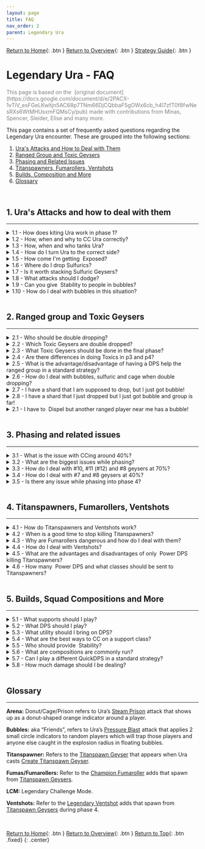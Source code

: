```yaml
---
layout: page
title: FAQ
nav_order: 2
parent: Legendary Ura
---
```


[Return to Home](../index.html){: .btn } [Return to Overview](./overview.html){: .btn } [Strategy Guide](./strategy.html){: .btn }

# Legendary Ura - FAQ

<div style="color: grey">This page is based on the <img class='inline docs'> [original document](https://docs.google.com/document/d/e/2PACX-1vTiV_esFGeLKwltjn5AC68p7TNm66DjCQbbaF5gOWx6cb_h4l7zfT0f8fwNesRXs6WtMHUsxmFQMsCy/pub) made with contributions from Minas, Spencer, Sleider, Elise and many more.</div>

This page contains a set of frequently asked questions regarding the Legendary Ura encounter. These are grouped into the following sections:

1. [Ura's Attacks and How to Deal with Them](#1-uras-attacks-and-how-to-deal-with-them)
2. [Ranged Group and Toxic Geysers](#2-ranged-group-and-toxic-geysers)
3. [Phasing and Related Issues](#3-phasing-and-related-issues)
4. [Titanspawners, Fumarollers, Ventshots](#4-titanspawners-fumarollers-ventshots)
5. [Builds, Composition and More](#5-builds-squad-compositions-and-more)
6. [Glossary](#glossary)

<img class=divider>

## 1. Ura's Attacks and how to deal with them

---

<details class=faq>
<summary>1.1 - How does kiting Ura work in phase 1?</summary>
<div markdown='block'>

Ura targets the furthest player within 1500 range, so in order to kite, you just need to be the furthest away. It’s best if all healers (<img class='inline chrono'> [Chronomancer], <img class='inline scourge'> [Scourge], <img class='inline deadeye'> [Deadeye]) are aware of how and where to kite, so they can provide some redundancy and know how to react if they are out of place.

Ura's jumps should roughly follow the [Toxic Geysers], as shown below (The numbers with the white background next to the black arrows are the order of the jumps; 1, 2, 3, …; you can see that you essentially kite Ura back and forth). Importantly though, you want to kite so that Ura does not jump into Toxic Geysers, as that will give her boons. You want her to be close to the geysers, but outside of the boon range.

<img class='center' src='../images/ura/ura_propel_p1.webp' width='70%'>

{: .note}
Boons from Toxic Geysers are only given in the initial radius and not in the extended radius when they grow.

If you are in a situation where you are doing a Toxic Geyser in a bad position and you know Ura will jump soon, you can try to quickly move closer to Ura so the other healers can bait her properly, or move out of her 1500 range so you aren’t targeted.

Depending on your damage and whether Ura gets CC'd, you might want to bait slightly differently and not exactly like shown. You can just follow the general principles of: 
1) Follow Toxics.
2) Make sure to not make her jump into Toxics.
3) After the last jump, stand southwest of Ura to make her face that way (more info on that below).

</div>
</details>

<details class=faq>
<summary>1.2 - How, when and why to CC Ura correctly?</summary>
<div markdown='block'>

Ura builds up <img class='inline risingpressure'> [Rising Pressure], which gets removed when you CC her. This also gives her a stack of <img class='inline titanicresistance'> [Titanic Resistance], which reduces incoming CC damage. This means that you want to CC Ura whenever she gets to roughly 5-6 stacks, in order to keep the average damage reduction low while also not getting overwhelmed by high <img class='inline titanicresistance'> [Titanic Resistance] stacks.

Whenever Ura is CCd, her attack will be interrupted and she will immediately start casting the next attack. Ura’s attacks are on a priority list, with cast times, aftercasts and cooldowns. She will go down her priority list and cast the next skill that is available (if a target is in range). If you CC at the wrong time, you can remove cast and aftercast from a skill, which will cause Ura to run out of attacks and then use [Propel]. That’s why we want to CC at the end of aftercasts, in order to minimize the chances of Ura jumping away. For more information see [preventing Propel](../ura/mechanics.html#preventing-propel).

The best CC timings are:

[Steam Prison] - After her hands are down. Roughly 3 seconds time window after hands are down.

<img class='center' src='../images/ura/ura-cc-donutmove.gif' width='70%'>

[Create Titanspawn Geyser] - after she is in the air. Roughly 4-5 seconds time window after she is in the air.

<img class='center' src='../images/ura/ura-cc-jumpslam.gif' width='70%'>

[Sulfuric Geyser] - Once the indicators start, which is roughly when she has stretched her arm out front fully. About 2-3 seconds of a window.

<img class='center' src='../images/ura/ura-cc-sulfanim.gif' width='70%'>

<div style="color: grey">Gifs by Elise</div>

</div>
</details>

<details class=faq>
<summary>1.3 - How, when and who tanks Ura?</summary>
<div markdown='block'>

Ura needs a tank from Phase 3 (40%) onward. The reason for this is to provide a target for her mechanics: if no one is in front of her, she will cast [Propel], because all other attacks require line of sight (i.e. she goes down her priority list and if no target is available, goes to the next attack etc.. which brings her to the only attack that doesn’t require a target in front of her, which is [Propel]). For more information see [preventing Propel](../ura/mechanics.html#preventing-propel).

The tank can be any DPS, or any player in general. There is no real “tanking mechanic” per se, nothing to do with Toughness.

The line of sight from Ura is roughly a 140° cone: see the shaded area below. The cone is decently wide and the tank just needs to stay within that cone. See [tanking Ura](../ura/strategy.html#tanking-ura) for more information.

<img class='center' src='../images/ura/ura-cone.webp' width='70%'>

</div>
</details>

<details class=faq>
<summary>1.4 - How do I turn Ura to the correct side?</summary>
<div markdown='block'>

Turning Ura is a bit finnicky. She only turns when she casts [Steam Prison] or [Sulfuric Geyser]. For both casts she will turn toward a random target and follow them for the duration of the cast. This means that she actually can spin 180° to one of the [Toxic Geyser] group: in these situations it’s crucial for the tank to notice this and quickly run back into her cone of vision.

You can use this to turn Ura by having everyone except the tank go to the side where you want Ura to turn, which gives you a high probability that she will turn once Arena/Sulfuric is used.

Other than that, the tank can try to slowly rotate Ura by standing on one side at the end of Ura’s cone of vision and rotate her in small steps.

</div>
</details>

<details class=faq>
<summary>1.5 - How come I'm getting <img class='inline exposed'> Exposed?</summary>
<div markdown='block'>

When <img class='inline sulfuricacid'> [Sulfuric Acid] ticks for 5 seconds, it will turn into <img class='inline exposed'> [Exposed]. You can get <img class='inline sulfuricacid'> [Sulfuric Acid] from many different attacks: standing in [Toxic Geysers] and [Sulfuric Geysers] if you have too many <img class='inline poison'> [Poison] stacks, from Ura’s [Acid Spray] (used when she has no melee target), and from the waves that get released from [Sulfuric Geysers] when they spawn.

In order to prevent getting exposed, you need to cleanse <img class='inline sulfuricacid'> [Sulfuric Acid], which can only be done one stack at a time. That’s why bringing extra cleanse on DPS is so important, so that you have many different skills that cleanse the group in order to minimize <img class='inline exposed'> [Exposed].

</div>
</details>

<details class=faq>
<summary>1.6 - Where do I drop Sulfurics?</summary>
<div markdown='block'>

Looking at the image below, good places are the purple areas, so basically outside of the part of the area that is covered with [Toxic Geysers] and additionally specifically not behind 1 and 2 (except for the ranged group if they are close there). The reason for this is that the purple areas below area reachable from the boss, but behind 1 and 2 is not reachable.

<img class='center' src='../images/ura/ura_sulfurics.webp' width='70%'>

Additionally, within those areas, it’s better to drop Sulfurics between Geysers where NO double drops are happening. Example: #13 and #14 are always double dropped, so ideally don’t go between them, but #12 and #14, or #10 and #13 are not, so it’s better to drop between those. The absolute best area to drop them is behind #9, which, as can be seen from the image, is the shortest path from Ura.

</div>
</details>

<details class=faq>
<summary>1.7 - Is it worth stacking Sulfuric Geysers?</summary>
<div markdown='block'>

Yes, but they can very quickly kill you if you are not careful. Rule of thumb is that on a non-healer you can stack a maximum of two [Sulfuric Geysers] (i.e. you run into only one existing and drop yours on top) and on a healer it depends if you have many cleanses or defensive skills available. <img class='inline chrono'> [Chronomancer] has it the easiest, because you can press <img class='inline distortion'> [Distort] and ignore all incoming damage and conditions.

</div>
</details>

<details class=faq>
<summary>1.8 - What attacks should I dodge?</summary>
<div markdown='block'>

Generally, dodge [Create Titanspawn Geyser] (the stomp/jump in the air from Ura) and [Propel] (jump) when she lands. Try to sidestep or dodge the final cone of her [Autoattack Chain]. Other than these, you can jump, block or dodge the waves from [Sulfuric Geysers]. You can also double dodge out of the [Steam Prison] with the right timing (or with <img class='inline superspeed'> [Superspeed]), if you don’t have a mobility skill and no <img class='inline stability'> [Stability]. You can dodge [Sulfuric Geyser]/[Toxic Geyser] AoEs to prevent the damage ticks, but this is not as important.

</div>
</details>

<details class=faq>
<summary>1.9 - Can you give <img class='inline stability'> Stability to people in bubbles?</summary>
<div markdown='block'>

No, the people targeted by the mechanic are stripped of <img class='inline stability'> [Stability] if they have it beforehand, and cannot receive it again during bubbles, until they're <img class='inline dispel'> [Dispelled]. This means that players in bubbles can get knocked by [Champion Fumarollers], which can lead to displaced bubbles.

The white indicator on the floor is misleading in these situations, because it only shows the initial bubble position, and does not get updated when knocked, while <img class='inline dispel'> [Dispel] only works if casted underneath the bubble. In such cases immediately call out in voice that the shard needs to be dropped again.

</div>
</details>

<details class=faq>
<summary>1.10 - How do I deal with bubbles in this situation?</summary>
<div markdown='block'>

#### I have bubble at the same time as the Titanspawner!

The [Bloodstone Shard] always MUST to go to the [Titanspawner], this means that the bubbles also MUST go to the Titanspawner. General rule of thumb is to always do bubbles next to the Titanspawn when both are up.

#### I have bubble at the same time as the Titanspawner and the second bubble is tank!

In this case they should call for a backup tank immediately and run to the Titanspawn. Usually there is always someone who can backup tank for a bit, like a DPS from the ranged team, or one of the healers.

#### I have bubble but I am running back from [Sulfuric Geyser]!

Just like the case above with the ranged being far away, call it out immediately with the direction and meet in the middle.

There is one specific possible scenario where you get Sulfuric > phase 40% to p3 > Sulfuric person gets the bubble. This is very unlucky timing and it’s a difficult situation to solve. The second bubble has to run out to the Sulfuric person together with the melee who has the bloodstone shard (and the one who is supposed to pick up) in order to save them. Otherwise they will likely die and it’s a wipe.

</div>
</details>

<img class=divider>

## 2. Ranged group and Toxic Geysers

---

<details class=faq>
<summary>2.1 - Who should be double dropping?</summary>
<div markdown='block'>

All healers: <img class='inline chrono'> [Chronomancer], <img class='inline deadeye'> [Deadeye] and <img class='inline scourge'> [Scourge] generally. There is an edge case where the DPS that helps the ranged team also has to double drop, which can happen in the p2 to p3 transition if Toxic Geyser #5 or #6 spawns. In that case the dps has to double drop #8 and #9, but otherwise only the healers double drop.

</div>
</details>

<details class=faq>
<summary>2.2 - Which Toxic Geysers are double dropped?</summary>
<div markdown='block'>

Essentially almost all of them. Please check a [ranged rotation](strategy.html#ranged-rotation) for more information.

</div>
</details>

<details class=faq>
<summary>2.3 - What Toxic Geysers should be done in the final phase?</summary>
<div markdown='block'>

All should be done up to #14. After that, everything else can be safely ignored, except for #8 and #11 if you get them. Please check a [ranged rotation](strategy.html#ranged-rotation) for more information.

</div>
</details>

<details class=faq>
<summary>2.4 - Are there differences in doing Toxics in p3 and p4?</summary>
<div markdown='block'>

Not mechanically speaking, but exceptions apply for the last few [Toxic Geysers] of Phase 4. Toward the end when you only have geysers #12, #13 and #14 left, you don’t need to do them immediately since at that point you aren’t doing the rest. So you can take your time and do those whenever it is convenient, which is generally when your squad is healthy and there are no important mechanics happening (such as CCing the boss).

After #14, the next Toxic Geysers that become relevant are #8 and then #11. If you have high enough damage, those won’t matter, but if they do, have your <img class='inline chrono'> [Chronomancer] (and someone else if needed) prepared to immediately CC #8 when it spawns (you can estimate the timing by looking at when 6 and then 7 spawn). Depending on Ura’s HP, either she will die very soon and you can ignore #8 after CCing, or you want to drop a shard there. If damage is low enough to where you get #11, just immediately drop the shard (and pick it up again) and kill it with DPS, since the squad is usually stacking on that spot. Otherwise, the <img class='inline chrono'> [Chronomancer] should immediately CC it.

</div>
</details>

<details class=faq>
<summary>2.5 - What is the advantage/disadvantage of having a DPS help the ranged group in a standard strategy?</summary>
<div markdown='block'>

Having a DPS help makes the ranged rotation easier to deal with. The limiting factor is the duration of the <img class='inline saturation'> [Bloodstone Saturation] debuff from using <img class='inline dispel'> [Dispel]. The disadvantage is that it is better to have a DPS with blink skill, which limits the playable classes. More information on this strategy can be found here: [NA Pug Rotation](mechanics.html#na-pug-rotation).

Playing with 3-heal ranged is harder to execute, as the duration of <img class='inline saturation'> [Bloodstone Saturation] makes it tighter. The advantage is slightly higher DPS on the boss and that you can have 2 tanks instead of 1. More information on this strategy can be found here: [3-Heal Rotation](mechanics.html#na-pug-rotation).

</div>
</details>

<details class=faq>
<summary>2.6 - How do I deal with bubbles, sulfuric and cage when double dropping?</summary>
<div markdown='block'>

- [Pressure Blast] - Quick reactions, depending on the situation you might want to call out for the next person in the rotation to free you on the next Geyser, or that you'll run back to the group.
- [Sulfuric Geyser] - Always has higher priority and needs to be placed correctly. If you are supposed to do a double drop, and you just used <img class='inline dispel'> [Dispel] and then got targeted by the sulfuric, just leave the shard on the ground, place the geyser, and tell the group that the shard will tick two or three times so they can play safe and heal accordingly.
- [Steam Prison] - Place it so that it does not overlap any [Toxics Geysers] that you want to do, while also moving away from melee range such that the squad can still move around the boss. The arena reflects projectiles, which means that <img class='inline distracting-throw'> [Distracting Throw] cannot hit. There are situations where one Toxic has already been CCd and you are supposed to double drop when you get the arena. In those cases you can just go to the Toxic, <img class='inline dispel'> [Dispel], place the arena there, pick up and move to the second Toxic. This is fine if and only if the first Toxic has been CCd already, cause then the projectile reflects don’t matter (and you can simply outheal a few ticks on yourself from being inside the arena).

</div>
</details>

<details class=faq>
<summary>2.7 - I have a shard that I am supposed to drop, but I just got bubble!</summary>
<div markdown='block'>

First of all, while holding the [Bloodstone Shard], you are immune to [Pressure Blast] and you also can't get targeted by it. If you just <img class='inline dispel'> [Dispelled], then get a bubble, and you are supposed to double drop, then you can just wait 2 seconds and then pick up the shard again to ignore the bubble and just outheal the tick from it. <img class='inline dispel'> [Dispel] again once the bubble is over and you are on the next Toxic.

If you are Supposed to pick it up, but your buddy has not dropped it yet, you can call that they should free you on top of the geyser they need to <img class='inline dispel'> [Dispel].

</div>
</details>

<details class=faq>
<summary>2.8 - I have a shard that I just dropped but I just got bubble and group is far!</summary>
<div markdown='block'>

Immediately call out that bubble is far away (and the direction if possible) and then use your movement skills if you have any available. In principle, the 2 bubbles should meet in the middle if both are far from each other.

</div>
</details>

<details class=faq>
<summary>2.1 - I have to <img class='inline dispel'> Dispel but another ranged player near me has a bubble!</summary>
<div markdown='block'>

If you are holding the [Bloodstone Shard] and a ranged buddy next to you has the bubble, then just free them when you <img class='inline dispel'> [Dispel]. Depending on the situation, you may have to just wait a couple of seconds until they are bubbled, and only then should you drop. Remember to spam your healing skills on top of yourself to negate the incoming damage from <img class='inline saturation'> [Bloodstone Saturation] in case you already have a stack.

</div>
</details>

<img class=divider>

## 3. Phasing and related issues

---

<details class=faq>
<summary>3.1 - What is the issue with CCing around 40%?</summary>
<div markdown='block'>

At 40% of her HP, Ura transitions from Phase 2 to Phase 3. This interrupts her current skill cast, which similarly to bad CC timing, can lead to her using [Propel]. There isn't much you can do to prevent this, as controlling DPS to phase at a good time is very difficult. However, try not to CC her shortly before or after the transition, as two interrupts in a short interval can increase the chance of her running out of attacks to use and then consequently using [Propel]. See [preventing Propel](mechanics.html#preventing-propel) for more information.

</div>
</details>

<details class=faq>
<summary>3.2 - What are the biggest issues while phasing?</summary>
<div markdown='block'>

- **Phase 2** - nothing specifically, but if you have low dps, then [Toxic Geysers] #12, #13, #14 can be an issue.
- **Phase 3** - Ura will self-interrupt and the [Toxic Geyser] timer instantly resets, spawning #7 instantly and making things a bit more difficult for the ranged team. Additionally, Ura will immediately cast [Pressure Blast]. This is usually the most difficult transition, because it starts from being very chill in p2 to suddenly being very hectic with lots of mechanics.
- **Phase 4** - self-interrupt, but otherwise nothing in particular. The self-interrupt is less of an issue, because Ura will also spend a few seconds in a phasing animation.

</div>
</details>

<details class=faq>
<summary>3.3 - How do I deal with #10, #11 (#12) and #8 geysers at 70%?</summary>
<div markdown='block'>

Depends on strategy; please refer to a [ranged rotation](strategy.html#ranged-rotation) or ask your commander.

But generally if you have low dps and you get #13 and #14, you might even want to /gg and practice phase 1, since your whole rotation will be thrown off. If just #12 and #13 spawn extra, reset them with CC until they are done normally at some point in phase 2.

Realistically this should only happen very early into prog: even after a couple of pulls you should phase fast enough to not get #13. If not, you have a DPS issue which will prevent you from killing Ura within the enrage timer; as rule of thumb, this is also a nice check to see if the overall squad dps is enough.


</div>
</details>

<details class=faq>
<summary>3.4 - How do I deal with #7 and #8 geysers at 40%?</summary>
<div markdown='block'>

Depends on strategy; please refer to a [ranged rotation](strategy.html#ranged-rotation) or ask your commander.

</div>
</details>

<details class=faq>
<summary>3.5 - Is there any issue while phasing into phase 4?</summary>
<div markdown='block'>

The Phase 4 transition also interrupts Ura's current cast, so it can also cause a jump if it happens with very bad timing. However, due to the transition also including an animation for Ura, it’s less likely than for the phase 3 transition. Check [preventing Propel](mechanics.html#preventing-propel) for more information.

</div>
</details>

<img class=divider>

## 4. Titanspawners, Fumarollers, Ventshots

---

<details class=faq>
<summary>4.1 - How do Titanspawners and Ventshots work?</summary>
<div markdown='block'>

[Titanspawn Geysers] are created every time Ura uses her [Create Titanspawn Geyser] ability . The Titanspawners in phase 2 and 3 are the same as in phase 4, but while they will spawn [Champion Fumarollers] in p2, in p4 they will instead spawn [Legendary Ventshots]. Additionally, when Ura hits 1% and heals, she will always spawn an additional Titanspawn Geyser independent of her Create Titanspawn Geyser skill.

</div>
</details>

<details class=faq>
<summary>4.2 - When is a good time to stop killing Titanspawners?</summary>
<div markdown='block'>

It depends on the squad. Not killing [Titanspawn Geysers] during phase 3 can be very dicey, because multiple [Champion Fumarollers] can quickly CC, down then wipe you. If you play with two <img class='inline chrono'> [Chronomancers], this can be managed with relative ease by outhealing the damage and providing <img class='inline stability'> [Stability], so you can stop killing Titanspawners roughly after 15% pre-heal. This will reduce the number of [Legendary Ventshots] you get down to ~2 during the final phase, which means you will likely not wipe if projectile block fails.

However, if you play with only one <img class='inline chrono'> [Chronomancer] and one <img class='inline scourge'> [Scourge], then it’s recommended to continue killing all Titanspawners throughout phase 3. Then, if the first [Titanspawn Geyser] in p4 is directly next to the squad, you can quickly kill it. Ignore all other Titanspawners after the first.

</div>
</details>

<details class=faq>
<summary>4.3 - Why are Fumarollers dangerous and how do I deal with them?</summary>
<div markdown='block'>

[Champion Fumarollers] hit hard: their attacks often inflict <img class='inline knockback'> [Knockback], which when combined with the heavy damage from Stars/Snowflakes, can quickly down and kill you. The longer they live, the higher the chance that they spawn another star under the boss, so you generally want to kill them as quickly as possible. This usually involves:

1. Baiting the Fumaroller to the boss (standing 90°/tangential at the boss)
2. After the Fumaroller charges, moving on top of it and cleaving it down.

The only exception to killing them immediately is for some specific strategies in which you want to keep them alive for as long as possible at the start of phase 4, in order to get less [Legendary Ventshots]. This works because Ventshots, [Titanspawn Geysers] and Fumarollers have an entity cap (6 in phase 4), so when too many are on the field, no new entities will spawn. However, this is quite dangerous, and requires [specialized compositions](./strategy.html#willbender-strategy).

Players in the ranged group should watch the Fumarollers and bait them into the stack before running out for [Toxic Geysers] if possible, since their charge targets the highest toughness player in their cone of vision. Baiting them in this manner also makes it so that they cannot bother you at range while dealing with other mechanics.

Generally, you want to kill the Fumarollers before they cast a star/snowflake on the boss. If they do cast one, move out of it as quickly as possible. If someone downs, everyone needs to immediately ress, as the high incoming damage makes it difficult to do with few players.

Fumarollers don’t need to be CCd. They can be CCd just from passive AoE CC, but there is no specific need to pay special attention to it.

The melee team who kills the Titanspawner should always have some <img class='inline stability'> [Stability] (e.g. from the <img class='inline firebrand'> [Firebrand]), so that they don’t immediately get knocked. Once the Fumaroller is on the group, also make sure to also provide <img class='inline stability'> [Stability]. The star attack inflicts <img class='inline knockback'> [Knockback] three times, while the charge, roll and headbutt only once each.

</div>
</details>

<details class=faq>
<summary>4.4 - How do I deal with Ventshots?</summary>
<div markdown='block'>

[Legendary Ventshots] have over 20 million HP, so they are not meant to be killed. After 2 or more spawn, keep projectile block up on the group permanently and try to keep up permanent <img class='inline stability'> [Stability] as well. Ventshots can kill you either with ranged attacks when projectile block is down, or with melee attacks (that also inflict <img class='inline knockback'> [Knockback]) when they are close to the squad. 

As a <img class='inline chrono'> [Chronomancer], if you are running <img class='inline precog'> [Well of Precognition] you can use this [rotation](https://www.youtube.com/watch?v=ZNt3AbNwiuw) from Schwifty for permanent <img class='inline stability'> [Stability].

</div>
</details>

<details class=faq>
<summary>4.5 - What are the advantages and disadvantages of only <img class='inline power'> Power DPS killing Titanspawners?</summary>
<div markdown='block'>

[Titanspawn Geysers] have low armor and therefore take extra <img class='inline power'> [Power] damage. This, combined with the absence of ramp-up and the strong burst typical to most power DPS, can kill them pretty quickly, which mitigates the possibility of having a second [Champion Fumaroller] spawn. <img class='inline burning'> [Burning]-based condition builds are also viable due to their relatively short ramp-up. Note that conditions can be stacked on the Titanspawner Geyser while it’s still invulnerable.

Instead, sending all the DPS and boonDPS to the Titanspawner has the advantage that the group stays together (except for the [tank](../ura/strategy.html#tanking-ura)), but the disadvantage that if the tank is targeted by [Pressure Blast], there may not be a backup tank available. One way to circumvent this is by having only the players doing the melee [Bloodstone Shard] rotation on the Titanspawner, which means you will always have multiple people tanking. The downside in this case is that once more the squad will be split into two.

Generally either way works good enough: pick based on personal preference and whether you have <img class='inline power'> [Power] DPS available.

</div>
</details>

<details class=faq>
<summary>4.6 - How many <img class='inline power'> Power DPS and what classes should be sent to Titanspawners?</summary>
<div markdown='block'>

For simplicity it’s best to send the full melee shard rotation group, as this way you will always include the players who must <img class='inline dispel'> [Dispel] and successively pick up the [Bloodstone Shard]. This should be a <img class='inline firebrand'> [Firebrand] and three DPS at least. Including a single <img class='inline power'> [Power] DPS, or having at least two <img class='inline burning'> [Burning]-based <img class='inline condition'> [Condition] DPS (such as <img class='inline weaver'> [Weaver], <img class='inline willbender'> [Willbender] and <img class='inline firebrand'> [Firebrand]) is usually enough to make sure that they can kill the Titanspawner comfortably in time.

</div>
</details>

<img class=divider>

## 5. Builds, Squad Compositions and More

---

<details class=faq>
<summary>5.1 - What supports should I play?</summary>
<div markdown='block'>

You can find a list of builds in the [builds & PoV section](strategy.html#builds-and-povs) of the strategy guide, but here follows a short description of the most popular builds:

---

#### <img class='inline deadeye'> CC Deadeye

This is the only build that can keep up with the encounter's extreme Crowd Control requirements with little assistance.

For the most part there is only one specific build, but some small variations are possible. Depending if you are [tunneling](strategy.html#tunneling) or not, you can play with/without weapon swap.

If you are learning to play this build, check out Chupathingy's excellent <img class='inline deadeye'> [CC Deadeye Guide](https://docs.google.com/presentation/d/19xXTt8iPkvoDVG_I_TEQOd_Xyw4R6ZdB90SOWWzzh4M) for more information.

{: .note}
If you need to provide <img class='inline might'> [Might] and <img class='inline fury'> [Fury], you should take <img class='inline midnight'> [Relic of the Midnight King]. Otherwise, take <img class='inline speed'> [Relic of Speed] for permanent <img class='inline superspeed'> [Superspeed].

---

#### <img class='inline chrono'> Heal Chronomancer

A standard, yet extremely strong build that does everything well.

By default takes <img class='inline precog'> [Well of Precognition] but if you are paired with a Quick <img class='inline firebrand'> [Firebrand] who is comfortable with providing <img class='inline stability'> [Stability], then you could also drop the well, replacing it with:
- <img class='inline blink'> [Blink] for early prog, to cover up mistakes and manage mechanics. It is also useful to bait Ura into casting [Propel] in a specific direction.
- <img class='inline feedback'> [Feedback] allows you to backup projectile blocks in p4, and if taken along with the <img class='inline medic-feedback'> [Medic Feedback] trait also gives you extra ress ability.
- An additional CC skill (such as <img class='inline technobabble'> [Technobabble], <img class='inline domination'> [Signet of Domination], <img class='inline senility'> [Well of Senility]) can be useful to quickly solo CC [Toxic Geysers] from range (otherwise you can solo CC with <img class='inline moa'> [Signet of Humility] and <img class='inline collapse'> [Mental Collapse] with <img class='inline clarity'> [Clarity]; or with <img class='inline moa'> [Signet of Humility] and <img class='inline sharpshooter'> [Phantasmal Sharpshooter] , but the latter requires very good timing). This can be useful when the <img class='inline deadeye'> [Deadeye] is inexperienced, and when they cannot otherwise CC.

There have been plenty of kills with all different kind of utility variations, and all the utility skills can fill different needs. Hence, there is not a clear go-to that is the best for all situations.

---

#### <img class='inline scourge'> Celestial Hybrid Scourge

A flexible support that provides a bit of extra damage and utility, depending on your group's needs in terms of offensive vs defensive support.

- **Offensive**: runs the <img class='inline curses'> [Curses] and <img class='inline reaping'> [Soul Reaping] traitlines for some additional damage. Has a lower cooldown on <img class='inline cpc'> [Corrosive Poison Cloud], which means that they can cover reflect with only a single <img class='inline firebrand'> [Firebrand]. Also runs sword offhand for extra movement. The downsides are less healing and no <img class='inline stability'> [Stability], so the <img class='inline firebrand'> [Firebrand] in the same subgroup should bring extra.
- **Defensive**: runs <img class='inline blood-magic'> [Blood Magic] instead of <img class='inline curses'> [Curses] for more healing, <img class='inline stability'> [Stability] and boons. The downside is less damage and a longer cooldown on <img class='inline cpc'> [Corrosive Poison Cloud], which means you need to account for either a more difficult projectile block rotation that involves additional people, or (better) you need at least two <img class='inline firebrand'> [Firebrands] with the <img class='inline scourge'> [Scourge] just backing up.
- **Middle ground**: play the offensive build with <img class='inline anguish'> [Trail of Anguish] instead of <img class='inline blood-power'> [Blood is Power], so you have a <img class='inline stability'> [Stability] skill available.

---

####  Condition Quickness Firebrand

A high damage boonDPS with exceptional utility.

There are a few variations in your loadout depending on your squad's needs:

- <img class='inline wall-reflect'> [Wall of Reflection] is needed once per squad. This player should call the projectile block rotation, which is <img class='inline wall-reflect'> [Wall of Reflection] -> <img class='inline bulwark'> [Chapter 3: Valiant Bulwark] -> fill – where the fill is either <img class='inline cpc'> [Corrosive Poison Cloud], or another <img class='inline firebrand'> [Firebrand]'s <img class='inline bulwark'> [Chapter 3: Valiant Bulwark]. Loses ~3.7k DPS from the bench.
- Running <img class='inline liberation'> [Mantra of Liberation] and <img class='inline purging'> [Purging Flames] (recommended) gains additional cleanses and <img class='inline stability'> [Stability]  with a group <img class='inline stunbreak'> [Stunbreak] on the elite, losing ~2.7k DPS from the bench and the <img class='inline superspeed'> [Superspeed] from <img class='inline feel-my-wrath'> [Feel My Wrath!].
- Running <img class='inline feel-my-wrath'> [Feel My Wrath!] and <img class='inline stand-ground'> [Stand Your Ground!] has the advantage of still providing <img class='inline superspeed'> [Superspeed] to quickly run to the [Titanspawn Geysers]. Use <img class='inline stand-ground'> [Stand Your Ground!] for the Titanspawn and <img class='inline epilogue'> [Epilogue: Unbroken Lines] for [Steam Prison]. This loses ~3.7k DPS from the bench.
- Running <img class='inline liberation'> [Mantra of Liberation] and <img class='inline stand-ground'> [Stand Your Ground!] trades even more DPS (~6.3k) for more <img class='inline stability'> [Stability], which can be done if people in your sub get knocked around a lot, such as when running an offensive <img class='inline scourge'> [Scourge].

<div style="color: grey">Numbers from Iskarel and SC.</div>

</div>
</details>

<details class=faq>
<summary>5.2 - What DPS should I play?</summary>
<div markdown='block'>

DPS builds always depend on the current meta, so it’s best to just look at the [builds & PoV section](strategy.html#builds-and-povs) to see what is up-to-date. Alternatively, resources such as <img class='inline vl-icon'> [Void Lounge](https://discord.com/invite/voidlounge) and [Snowcrows](https://snowcrows.com/) keep a dedicated builds section that you can check.

</div>
</details>

<details class=faq>
<summary>5.3 - What utility should I bring on DPS?</summary>
<div markdown='block'>

Condition cleanse, <img class='inline stability'> [Stability] and movement skills are nice if they don’t cost you much and if your group doesn't require more damage. Examples are:

- <img class='inline willbender'> [Willbender] - in the <img class='inline virtues'> [Virtues] traitline, taking <img class='inline absolute-resolve'> [Absolute Resolve] brings lots of cleanse at a very minor DPS loss.
- <img class='inline mechanist'> [Mechanist] - <img class='inline healing-turret'> [Healing Turret] is good AoE cleanse.
- <img class='inline weaver'> [Weaver] - can bring <img class='inline lightning'> [Lightning Flash] for mobility instead of <img class='inline ele-glyph'> [Glyph of Lesser Elementals]. Generally it’s always worth to have good [Sulfuric Geyser] placements over some additional damage.
- <img class='inline scrapper'> [Scrapper] - can take <img class='inline mass-momentum'> [Mass Momentum] for additional <img class='inline stability'> [Stability] at the cost of <img class='inline superspeed'> [Superspeed].
</div>
</details>

<details class=faq>
<summary>5.4 - What are the best ways to CC on a support class?</summary>
<div markdown='block'>

- <img class='inline deadeye'> [Deadeye] - check out the [detailed guide](https://docs.google.com/presentation/d/19xXTt8iPkvoDVG_I_TEQOd_Xyw4R6ZdB90SOWWzzh4M) from Chupathingy.
- <img class='inline chrono'> [Chronomancer] - <img class='inline moa'> [Signet of Humility] combined with any other skill from weapons or utilities you might have. Depending on the situation, don’t be afraid to use these within <img class='inline cs'> [Continuum Split] if you anticipate needing CC again soon after.
- <img class='inline scourge'> [Scourge] - <img class='inline golem'> [Summon Flesh Golem] into <img class='inline golem-charge'> [Charge].
- <img class='inline firebrand'> [Firebrand] - <img class='inline jurisdiction'> [Jurisdiction] (but generally don’t hold it) and <img class='inline rebuke'> [Chapter 3: Heated Rebuke].
- <img class='inline specter'> [Specter] - generally runs spear to gain access to <img class='inline distracting-throw'> [Distracting Throw].

</div>
</details>

<details class=faq>
<summary>5.5 - Who should provide <img class='inline stability'> Stability?</summary>
<div markdown='block'>

Highly dependant on the squad composition, how much <img class='inline stability'> [Stability] you are running and on the situation. Generally there is not one main <img class='inline stability'> [Stability] provider. The <img class='inline chrono'> [Chronomancer] is running <img class='inline stab-mantra'> [Mantra of Concentration] and should always pay attention to mechanics and use a charge whenever there is a mechanic that requires it. If running <img class='inline precog'> [Well of Precognition], they can also drop it onto the group at [Titanspawn Geysers], or on the squad if a [Champion Fumaroller] is on stack.

<img class='inline scourge'> [Scourge] and <img class='inline firebrand'> [Firebrand] have varying amounts depending on the build, but should similarly use them whenever needed and they are in range (e.g. <img class='inline stand-ground'> [Stand Your Ground!] for Titanspawners and <img class='inline epilogue'> [Epilogue: Unbroken Lines] for [Steam Prison]).

So summarizing, whoever has <img class='inline stability'> [Stability] should always use it for mechanics if they are on stack, or wherever the mechanic is happening. For example while the Chrono has obviously the greatest amount of <img class='inline stability'> [Stability] if they are running <img class='inline precog'> [Well of Precognition], this doesn’t help when they are on ranged shard duty away from the squad: at this point the <img class='inline firebrand'> [Firebrand] needs to provide <img class='inline stability'> [Stability].

</div>
</details>

<details class=faq>
<summary>5.6 - What are compositions are commonly run?</summary>
<div markdown='block'>

In [standard strategies](./strategy.html#standard-strategy), the two main compositions are relatively similar and only come down to <img class='inline scourge'> [Scourge] or <img class='inline chrono'> [Chronomancer] as second healer and what specific build the <img class='inline firebrand'> [Firebrand] runs.

The DPS builds can in principle be any dps of the builds in the [builds & PoV section](strategy.html#builds-and-povs). One notable distinction is that if you run a full <img class='inline condition'> [Condition] comp, everyone in the second subgroup (<img class='inline firebrand'> [Firebrand] + 3 DPS) should go kill the [Titanspawn Geyser], while with <img class='inline power'> [Power] DPS, only two are required to go there to kill it in time. In this case, these two should be placed with their <img class='inline firebrand'> [Firebrand] in the <img class='inline deadeye'> [Deadeye]'s subgroup.

[Willbender strategy](./strategy.html#standard-strategy) instead runs a fixed composition with little build diversity.

---

#### Scourge Composition
Composition for the [standard strategy](./strategy.html#standard-strategy). Trades higher DPS for less healing and <img class='inline stability'> [Stability]. Example comp:

|<img class='inline deadeye'> [Deadeye] | <img class='inline scourge'> [Scourge]* | <img class='inline firebrand'> [Firebrand] (Stab**) | DPS ([tank](../ura/strategy.html#tanking-ura)) | DPS (Ranged Backup) |
|<img class='inline chrono'> [Chronomancer] | <img class='inline firebrand'> [Firebrand] (Wall, marker) | DPS | DPS | DPS |

\* If defensive, then the two <img class='inline firebrand'> [Firebrands] should do the basic projectile block rotation, while keeping the <img class='inline cpc'> [Corrosive Poison Cloud] from the <img class='inline scourge'> [Scourge] as backup whenever needed.

** If confident, can also drop <img class='inline stand-ground'> [Stand Your Ground!] and still run <img class='inline purging'> [Purging Flames], especially if the <img class='inline scourge'> [Scourge] plays the defensive version with <img class='inline anguish'> [Trail of Anguish] and Staff for <img class='inline stability'> [Stability].

---

#### Double Chrono Composition
Composition for the [standard strategy](./strategy.html#standard-strategy). Trades lower DPS for more healing and <img class='inline stability'> [Stability]. Example comp:

|<img class='inline deadeye'> [Deadeye] | <img class='inline chrono'> [Chronomancer] | <img class='inline firebrand'> [Firebrand] (Wall, marker) | DPS ([tank](../ura/strategy.html#tanking-ura)) | DPS (Ranged Backup) |
|<img class='inline chrono'> [Chronomancer] | <img class='inline firebrand'> [Firebrand]* | DPS | DPS | DPS |


\* The <img class='inline firebrand'> [Firebrand] can either run <img class='inline liberation'> [Mantra of Liberation] and <img class='inline purging'> [Purging Flames] to have some extra <img class='inline stability'> [Stability], or fully offensive with the default SnowCrows build, bringing only <img class='inline epilogue'> [Epilogue: Unbroken Lines] for <img class='inline stability'> [Stability].

#### Willbender Composition
Standard composition for the [willbender strategy](./strategy.html#standard-strategy).

|<img class='inline chrono'> [Chronomancer] | <img class='inline specter'> [Specter] | <img class='inline willbender'> [Willbender] | <img class='inline willbender'> [Willbender] | <img class='inline willbender'> [Willbender] |
|<img class='inline chrono'> [Chronomancer] | <img class='inline specter'> [Specter] | <img class='inline willbender'> [Willbender] | <img class='inline willbender'> [Willbender] | <img class='inline willbender'> [Willbender] |

</div>
</details>

<details class=faq>
<summary>5.7 - Can I play a different QuickDPS in a standard strategy?</summary>
<div markdown='block'>

Other support builds can technically be run if there is no need for specific skills (e.g. projectile block, <img class='inline stability'> [Stability], etc), but <img class='inline firebrand'> [Firebrand] is generally the best choice due to high DPS combined with the massive amount of utility it brings. If in doubt, just check your squad composition and make sure everything is covered.

</div>
</details>

<details class=faq>
<summary>5.8 - How much damage should I be dealing?</summary>
<div markdown='block'>

By averaging out a sample of kill logs, we can find the average DPS numbers for squads that have cleared LCM. While this is just an average, and it is definitely possible to clear with less DPS, higher damage will result in an overall easier fight for everyone, as the group will have to play less mechanics and there is more leeway for mistakes. Players should generally try to aim for or surpass these numbers.

#### [Standard Strategy](./strategy.html#standard-strategy)

Logs taken from June to September 2025.

|Role|Phase 1|Phase 2|Phase 3|Phase 4|
|:--|:--|:--|:--|:--|
|DPS|37.5k|32k|29.5k|28k|
|BoonDPS|29k|23.5k|22k|21k|
|Squad|260k|215k|198k|194K|

{: .note}
Individual damage should be higher for tank players, and can be lower for those assigned to mechanics, such as [Titanspawn Geysers] or ranged backup.

#### [Willbender Strategy](./strategy.html#wilbender-strategy)
Currently low sample size due to the strategy being relatively new.

|Role|Phase 1|Phase 2|Phase 3|Phase 4|
|:--|:--|:--|:--|:--|
|<img class='inline willbender'> DPS|32k|34.5k|33.5.5k|26.5k|
|<img class='inline specter'> BoonDPS|14k|11.5k|9k|9k|
|Squad|224k|235k|221k|180k|

</div>
</details>

<img class=divider>

## Glossary

---

**Arena:** Donut/Cage/Prison refers to Ura’s [Steam Prison] attack that shows up as a donut-shaped orange indicator around a player.

**Bubbles:** aka “Friends”, refers to Ura’s [Pressure Blast] attack that applies 2 small circle indicators to random players which will trap those players and anyone else caught in the explosion radius in floating bubbles.

**Titanspawner:** Refers to the [Titanspawn Geyser] that appears when Ura casts [Create Titanspawn Geyser].

**Fumas/Fumarollers:** Refer to the [Champion Fumaroller] adds that spawn from [Titanspawn Geysers].

**LCM:** Legendary Challenge Mode.

**Ventshots:** Refer to the [Legendary Ventshot] adds that spawn from [Titanspawn Geysers] during phase 4.


<img class=divider>

[Return to Home](../index.html){: .btn } [Return to Overview](overview.html){: .btn } [Return to Top](#legendary-ura---faq){: .btn .fixed}
{: .center}

[Chronomancer]: strategy.html#builds-and-povs
[Chronomancers]: strategy.html#builds-and-povs
[Deadeye]: strategy.html#builds-and-povs
[Scourge]: strategy.html#builds-and-povs
[Firebrand]: strategy.html#builds-and-povs
[Firebrands]: strategy.html#builds-and-povs
[Willbender]: strategy.html#builds-and-povs-1
[Specter]: strategy.html#builds-and-povs-1
[Weaver]: strategy.html#builds-and-povs
[Mechanist]: strategy.html#builds-and-povs
[Scrapper]: strategy.html#builds-and-povs

[Bloodstone Shard]: ../ura/mechanics.html#bloodstone-shards
[Bloodstone Shards]: ../ura/mechanics.html#bloodstone-shards
[Toxic Geyser]: ../ura/mechanics.html#toxic-geysers
[Toxic Geysers]: ../ura/mechanics.html#toxic-geysers
[Sulfuric Geyser]: ../ura/mechanics.html#sulfuric-geysers
[Sulfuric Geysers]: ../ura/mechanics.html#sulfuric-geysers
[Dispel]: ../ura/mechanics.html#-dispel
[Dispelled]: ../ura/mechanics.html#-dispel
[Titanspawn Geyser]: ../ura/mechanics.html#titanspawn-geysers
[Titanspawn Geysers]: ../ura/mechanics.html#titanspawn-geysers
[Titanspawner]: ../ura/mechanics.html#titanspawn-geysers
[Create Titanspawn Geyser]: ../ura/mechanics.html#titanspawn-geysers
[Pressure Blast]: ../ura/mechanics.html#pressure-blast
[Pressure Blasts]: ../ura/mechanics.html#pressure-blast
[Titanic Resistance]: ../ura/mechanics.html#-titanic-resistance
[Champion Fumaroller]: ../ura/mechanics.html#champion-fumaroller
[Champion Fumarollers]: ../ura/mechanics.html#champion-fumaroller
[Legendary Ventshot]: ../ura/mechanics.html#legendary-ventshot
[Legendary Ventshots]: ../ura/mechanics.html#legendary-ventshot
[Bloodstone Saturation]: ../ura/mechanics.html#-bloodstone-saturation
[Propel]: ../ura/mechanics.html#propel
[Autoattack Chain]: ../ura/mechanics.html#autoattack-chain
[Rising Pressure]: ../ura/mechanics.html#-rising-pressure
[Steam Prison]: ../ura/mechanics.html#steam-prison
[Return]: ../ura/mechanics.html#return
[Sulfuric Acid]: ../ura/mechanics.html#-sulfuric-acid
[Acid Spray]: ../ura/mechanics.html#acid-spray

[Exposed]: https://wiki.guildwars2.com/wiki/Exposed
[Poison]: https://wiki.guildwars2.com/wiki/Poison
[Burning]: https://wiki.guildwars2.com/wiki/Burning
[Distort]: https://wiki.guildwars2.com/wiki/Distortion
[Stability]: https://wiki.guildwars2.com/wiki/Stability
[Superspeed]: https://wiki.guildwars2.com/wiki/Superspeed
[Knockback]: https://wiki.guildwars2.com/wiki/Knockback
[Power]: https://wiki.guildwars2.com/wiki/Power
[Condition]: https://wiki.guildwars2.com/wiki/Contition_damage
[Might]: https://wiki.guildwars2.com/wiki/Might
[Fury]: https://wiki.guildwars2.com/wiki/Fury
[Relic of the Midnight King]: https://wiki.guildwars2.com/wiki/Relic_of_the_Midnight_King
[Relic of Speed]: https://wiki.guildwars2.com/wiki/Relic_of_Speed
[Well of Precognition]: https://wiki.guildwars2.com/wiki/Well_of_Precognition
[Blink]: https://wiki.guildwars2.com/wiki/Blink
[Feedback]: https://wiki.guildwars2.com/wiki/Feedback
[Medic Feedback]: https://wiki.guildwars2.com/wiki/Medic%27s_Feedback
[Technobabble]: https://wiki.guildwars2.com/wiki/Technobabble
[Signet of Domination]: https://wiki.guildwars2.com/wiki/Signet_of_Domination
[Well of Senility]: https://wiki.guildwars2.com/wiki/Well_of_Senility
[Signet of Humility]: https://wiki.guildwars2.com/wiki/Signet_of_Humility
[Phantasmal Sharpshooter]: https://wiki.guildwars2.com/wiki/Phantasmal_Sharpshooter
[Mental Collapse]: https://wiki.guildwars2.com/wiki/Mental_Collapse
[Clarity]: https://wiki.guildwars2.com/wiki/Clarity
[Corrosive Poison Cloud]: https://wiki.guildwars2.com/wiki/Corrosive_poison_cloud
[Stand Your Ground!]: https://wiki.guildwars2.com/wiki/%22Stand_Your_Ground!%22
[Trail of Anguish]: https://wiki.guildwars2.com/wiki/Trail_of_Anguish
[Blood is Power]: https://wiki.guildwars2.com/wiki/Blood_is_power
[Curses]: https://wiki.guildwars2.com/wiki/Curses
[Soul Reaping]: https://wiki.guildwars2.com/wiki/Soul_Reaping
[Blood Magic]: https://wiki.guildwars2.com/wiki/Blood_Magic
[Wall of Reflection]: https://wiki.guildwars2.com/wiki/Wall_of_Reflection
[Chapter 3: Valiant Bulwark]: https://wiki.guildwars2.com/wiki/Chapter_3:_Valiant_Bulwark
[Mantra of Liberation]: https://wiki.guildwars2.com/wiki/Mantra_of_Liberation
[Purging Flames]: https://wiki.guildwars2.com/wiki/Purging_Flames
[Stunbreak]: https://wiki.guildwars2.com/wiki/Stun_break
[Feel My Wrath!]: https://wiki.guildwars2.com/wiki/%22Feel_My_Wrath!%22
[Epilogue: Unbroken Lines]: https://wiki.guildwars2.com/wiki/Epilogue:_Unbroken_Lines
[Chapter 3: Heated Rebuke]: https://wiki.guildwars2.com/wiki/Chapter_3:_Heated_Rebuke
[Virtues]: https://wiki.guildwars2.com/wiki/Virtues
[Absolute Resolve]: https://wiki.guildwars2.com/wiki/Absolute_Resolve
[Healing Turret]: https://wiki.guildwars2.com/wiki/Healing_Turret
[Lightning Flash]: https://wiki.guildwars2.com/wiki/Lightning_Flash
[Glyph of Lesser Elementals]: https://wiki.guildwars2.com/wiki/Glyph_of_Lesser_Elementals
[Mass Momentum]: https://wiki.guildwars2.com/wiki/Mass_Momentum
[Continuum Split]: https://wiki.guildwars2.com/wiki/Continuum_Split
[Summon Flesh Golem]: https://wiki.guildwars2.com/wiki/Summon_Flesh_Golem
[Charge]: https://wiki.guildwars2.com/wiki/Charge_(necromancer_skill)
[Jurisdiction]: https://wiki.guildwars2.com/wiki/Jurisdiction
[Mantra of Concentration]: https://wiki.guildwars2.com/wiki/Mantra_of_Concentration
[Distracting Throw]: https://wiki.guildwars2.com/wiki/Distracting_Throw